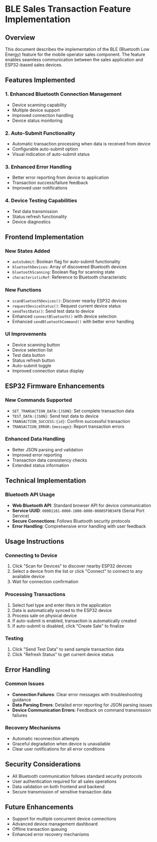 # BLE Sales Transaction Feature Implementation

## Overview
This document describes the implementation of the BLE (Bluetooth Low Energy) feature for the mobile operator sales component. The feature enables seamless communication between the sales application and ESP32-based sales devices.

## Features Implemented

### 1. Enhanced Bluetooth Connection Management
- Device scanning capability
- Multiple device support
- Improved connection handling
- Device status monitoring

### 2. Auto-Submit Functionality
- Automatic transaction processing when data is received from device
- Configurable auto-submit option
- Visual indication of auto-submit status

### 3. Enhanced Error Handling
- Better error reporting from device to application
- Transaction success/failure feedback
- Improved user notifications

### 4. Device Testing Capabilities
- Test data transmission
- Status refresh functionality
- Device diagnostics

## Frontend Implementation

### New States Added
- `autoSubmit`: Boolean flag for auto-submit functionality
- `bluetoothDevices`: Array of discovered Bluetooth devices
- `bluetoothScanning`: Boolean flag for scanning state
- `characteristicRef`: Reference to Bluetooth characteristic

### New Functions
- `scanBluetoothDevices()`: Discover nearby ESP32 devices
- `requestDeviceStatus()`: Request current device status
- `sendTestData()`: Send test data to device
- Enhanced `connectBluetooth()` with device selection
- Enhanced `sendBluetoothCommand()` with better error handling

### UI Improvements
- Device scanning button
- Device selection list
- Test data button
- Status refresh button
- Auto-submit toggle
- Improved connection status display

## ESP32 Firmware Enhancements

### New Commands Supported
- `SET_TRANSACTION_DATA:{JSON}`: Set complete transaction data
- `TEST_DATA:{JSON}`: Send test data to device
- `TRANSACTION_SUCCESS:{id}`: Confirm successful transaction
- `TRANSACTION_ERROR:{message}`: Report transaction errors

### Enhanced Data Handling
- Better JSON parsing and validation
- Improved error reporting
- Transaction data consistency checks
- Extended status information

## Technical Implementation

### Bluetooth API Usage
- **Web Bluetooth API**: Standard browser API for device communication
- **Service UUID**: `00001101-0000-1000-8000-00805F9B34FB` (Serial Port Service)
- **Secure Connections**: Follows Bluetooth security protocols
- **Error Handling**: Comprehensive error handling with user feedback

## Usage Instructions

### Connecting to Device
1. Click "Scan for Devices" to discover nearby ESP32 devices
2. Select a device from the list or click "Connect" to connect to any available device
3. Wait for connection confirmation

### Processing Transactions
1. Select fuel type and enter liters in the application
2. Data is automatically synced to the ESP32 device
3. Process sale on physical device
4. If auto-submit is enabled, transaction is automatically created
5. If auto-submit is disabled, click "Create Sale" to finalize

### Testing
1. Click "Send Test Data" to send sample transaction data
2. Click "Refresh Status" to get current device status

## Error Handling

### Common Issues
- **Connection Failures**: Clear error messages with troubleshooting guidance
- **Data Parsing Errors**: Detailed error reporting for JSON parsing issues
- **Device Communication Errors**: Feedback on command transmission failures

### Recovery Mechanisms
- Automatic reconnection attempts
- Graceful degradation when device is unavailable
- Clear user notifications for all error conditions

## Security Considerations
- All Bluetooth communication follows standard security protocols
- User authentication required for all sales operations
- Data validation on both frontend and backend
- Secure transmission of sensitive transaction data

## Future Enhancements
- Support for multiple concurrent device connections
- Advanced device management dashboard
- Offline transaction queuing
- Enhanced error recovery mechanisms
